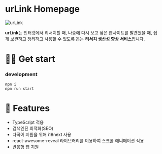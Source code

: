 # urLink Homepage

<img src="https://user-images.githubusercontent.com/51507260/124101760-a2700080-da9a-11eb-962a-9822937ab4b7.png" alt="urLink">

**urLink**는 인터넷에서 리서치할 때, 나중에 다시 보고 싶은 웹사이트를 발견했을 때, 쉽게 보관하고 정리하고 사용할 수 있도록 돕는 **리서치 생산성 향상 서비스**입니다.

# 🧑‍💻 Get start

### development

```
npm i
npm run start
```

# 🎨 Features

- TypeScript 적용
- 검색엔진 최적화(SEO)
- 다국어 지원을 위해 i18next 사용
- react-awesome-reveal 라이브러리를 이용하여 스크롤 애니메이션 적용
- 반응형 웹 지원
